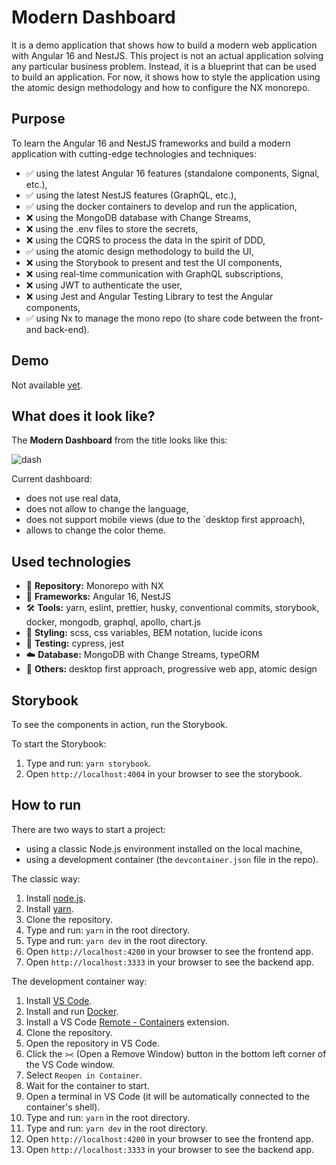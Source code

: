 # Modern Dashboard

It is a demo application that shows how to build a modern web application with Angular 16 and NestJS. This project is not an actual application solving any particular business problem. Instead, it is a blueprint that can be used to build an application. For now, it shows how to style the application using the atomic design methodology and how to configure the NX monorepo.

## Purpose

To learn the Angular 16 and NestJS frameworks and build a modern application with cutting-edge technologies and techniques:

- ✅ using the latest Angular 16 features (standalone components, Signal, etc.),
- ✅ using the latest NestJS features (GraphQL, etc.),
- ✅ using the docker containers to develop and run the application,
- ❌ using the MongoDB database with Change Streams,
- ❌ using the .env files to store the secrets,
- ❌ using the CQRS to process the data in the spirit of DDD,
- ✅ using the atomic design methodology to build the UI,
- ❌ using the Storybook to present and test the UI components,
- ❌ using real-time communication with GraphQL subscriptions,
- ❌ using JWT to authenticate the user,
- ❌ using Jest and Angular Testing Library to test the Angular components,
- ✅ using Nx to manage the mono repo (to share code between the front- and back-end).

## Demo

Not available [yet](https://giphy.com/gifs/pokemon-anime-7SF5scGB2AFrgsXP63).

## What does it look like?

The **Modern Dashboard** from the title looks like this:

![dash](https://github.com/wojciechmarek/modern-dashboard/assets/27026036/48accec4-bbc9-4faf-a025-ab8f111f5836)


Current dashboard:

- does not use real data,
- does not allow to change the language,
- does not support mobile views (due to the `desktop first approach),
- allows to change the color theme.

## Used technologies

- 🎁 **Repository:** Monorepo with NX
- 🧰 **Frameworks:** Angular 16, NestJS
- 🛠️ **Tools:** yarn, eslint, prettier, husky, conventional commits, storybook, docker, mongodb, graphql, apollo, chart.js
- 🎨 **Styling:** scss, css variables, BEM notation, lucide icons
- 🧪 **Testing:** cypress, jest
- ☁️ **Database:** MongoDB with Change Streams, typeORM
- 💎 **Others:** desktop first approach, progressive web app, atomic design

## Storybook

To see the components in action, run the Storybook.

To start the Storybook:

1. Type and run: `yarn storybook`.
2. Open `http://localhost:4004` in your browser to see the storybook.

## How to run

There are two ways to start a project:

- using a classic Node.js environment installed on the local machine,
- using a development container (the `devcontainer.json` file in the repo).

The classic way:

1. Install [node.js](https://nodejs.org/en/download/).
2. Install [yarn](https://classic.yarnpkg.com/en/docs/install).
3. Clone the repository.
4. Type and run: `yarn` in the root directory.
5. Type and run: `yarn dev` in the root directory.
6. Open `http://localhost:4200` in your browser to see the frontend app.
7. Open `http://localhost:3333` in your browser to see the backend app.

The development container way:

1. Install [VS Code](https://code.visualstudio.com/).
2. Install and run [Docker](https://www.docker.com/products/docker-desktop).
3. Install a VS Code [Remote - Containers](https://marketplace.visualstudio.com/items?itemName=ms-vscode-remote.remote-containers) extension.
4. Clone the repository.
5. Open the repository in VS Code.
6. Click the `><` (Open a Remove Window) button in the bottom left corner of the VS Code window.
7. Select `Reopen in Container`.
8. Wait for the container to start.
9. Open a terminal in VS Code (it will be automatically connected to the container's shell).
10. Type and run: `yarn` in the root directory.
11. Type and run: `yarn dev` in the root directory.
12. Open `http://localhost:4200` in your browser to see the frontend app.
13. Open `http://localhost:3333` in your browser to see the backend app.

